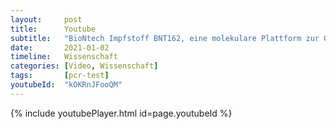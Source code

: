 ```yaml
---
layout:     post
title:      Youtube
subtitle:   "BioNtech Impfstoff BNT162, eine molekulare Plattform zur Genmanipulation?"
date:       2021-01-02
timeline:   Wissenschaft
categories: [Video, Wissenschaft]
tags:       [pcr-test]
youtubeId:  "kOKRnJFooQM"
---
```


{% include youtubePlayer.html id=page.youtubeId %}
